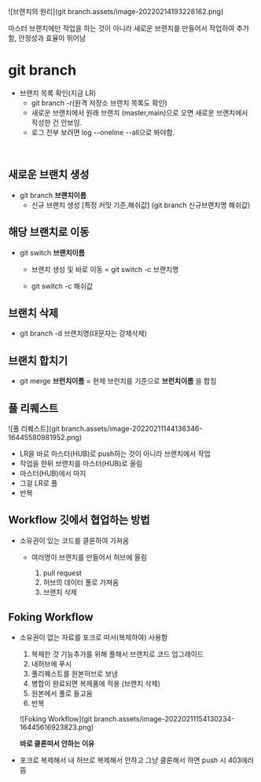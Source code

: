![브랜치의 원리](git branch.assets/image-20220214193226162.png)

마스터 브랜치에만 작업을 하는 것이 아니라 새로운 브랜치를 만들어서 작업하여 추가함, 안정성과 효율이 뛰어남



# git branch

- 브랜치 목록 확인(지금 LR)
  - git branch -r(원격 저장소 브랜치 목록도 확인)
  - 새로운 브랜치에서 원래 브랜치 (master,main)으로 오면 새로운 브랜치에서 작성한 건 안보임. 
  - 로그 전부 보려면 log --oneline --all으로 봐야함.

​			

## 새로운 브랜치 생성

- git branch **브랜치이름**
  - 신규 브랜치 생성 [특정 커밋 기준,해쉬값] (git branch 신규브랜치명 해쉬값)



## 해당 브랜치로 이동

- git switch **브랜치이름**

  - 브랜치 생성 및 바로 이동 = git switch -c 브랜치명

  -  git switch -c 해쉬값

##  브랜치 삭제

- git branch -d 브랜치명(대문자는 강제삭제)



## 브랜치 합치기

- git merge **브런치이름** = 현제 브런치를 기준으로 **브런치이름** 을 합침





## 풀 리퀘스트

 





![풀 리퀘스트](git branch.assets/image-20220211144136346-16445580981952.png)

- LR을 바로 마스터(HUB)로 push하는 것이 아니라 브랜치에서 작업
- 작업을 한뒤 브랜치를 마스터(HUB)로 올림
-  마스터(HUB)에서 마지
- 그걸 LR로 풀
- 반복





## Workflow 깃에서 협업하는 방법

- 소유권이 있는 코드를 클론하여 가져옴

  - 여러명이 브랜치를 만들어서 허브에 올림

   	1. pull request
   	1. 허브의 데이터 풀로 가져옴
   	1. 브랜치 삭제 





## Foking Workflow

- 소유권이 없는 자료를 포크로 떠서(복제하여) 사용함

  1. 복제한 것 기능추가를 위해 풀해서 브랜치로 코드 업그레이드
  2. 내허브에 푸시
  3. 풀리퀘스트를 원본허브로 보냄
  4. 병합이 완료되면 복제품에  적용 (브랜치 삭제)
  5. 원본에서 풀로 들고옴
  6. 반복

  ![Foking Workflow](git branch.assets/image-20220211154130234-16445616923823.png)

  **바로 클론떠서 안하는 이유**

- 포크로 복제해서 내 허브로 복제해서 안하고 그냥 클론해서 하면 push 시 403에러 뜸



 